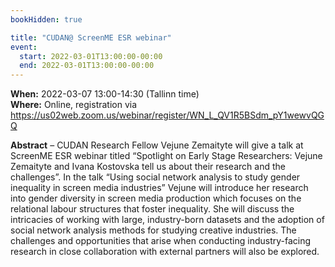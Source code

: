 ```yaml
---
bookHidden: true

title: "CUDAN@ ScreenME ESR webinar"
event:
  start: 2022-03-01T13:00:00-00:00
  end: 2022-03-01T13:00:00-00:00
---
```


**When:** 2022-03-07 13:00-14:30 (Tallinn time)  
**Where:** Online, registration via https://us02web.zoom.us/webinar/register/WN_L_QV1R5BSdm_pY1wewvQGQ


<!--more-->
**Abstract** – CUDAN Research Fellow Vejune Zemaityte will give a talk at ScreenME ESR webinar titled “Spotlight on Early Stage Researchers: Vejune Zemaityte and Ivana Kostovska tell us about their research and the challenges”. In the talk “Using social network analysis to study gender inequality in screen media industries” Vejune will introduce her research into gender diversity in screen media production which focuses on the relational labour structures that foster inequality. She will discuss the intricacies of working with large, industry-born datasets and the adoption of social network analysis methods for studying creative industries. The challenges and opportunities that arise when conducting industry-facing research in close collaboration with external partners will also be explored.
